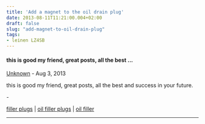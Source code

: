 ```yaml
---
title: 'Add a magnet to the oil drain plug'
date: 2013-08-11T11:21:00.004+02:00
draft: false
slug: "add-magnet-to-oil-drain-plug"
tags: 
- leinen LZ4SB
---
```



#### this is good my friend, great posts, all the best ...
[Unknown](https://www.blogger.com/profile/05422094810613761323 "noreply@blogger.com") - <time datetime="2013-08-21T12:13:07.501+02:00">Aug 3, 2013</time>


this is good my friend, great posts, all the best and success in your future.  
  
\-  
  
[filler plugs](http://teplast.com/oil_filter_plugs.html) | [oil filler plugs](http://teplast.com/oil_filter_plugs.html) | [oil filler](http://teplast.com/oil_filter_plugs.html)
<hr />
